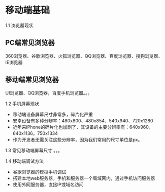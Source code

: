 # 移动端基础
1.1 浏览器现状
## PC端常见浏览器
  360浏览器、谷歌浏览器、火狐浏览器、QQ浏览器、百度浏览器、搜狗浏览器、IE浏览器

## 移动端常见浏览器
UI浏览器、QQ浏览器，百度手机浏览器。。。

1.2 手机屏幕现状
- 移动端设备屏幕尺寸非常多，碎片化严重
- 安卓设备有多种分辨率：480x800、480x854、540x940、720x1280
- 近年来iPhone的碎片化也加剧了，其设备的主要分辨率有：640x960，640x1136，750x1334
- 作为开发者无需关注这些分辨率，因为我们常用的尺寸单位是px。

1.3 常见移动端屏幕尺寸
。。。

1.4 移动端调试方法
- 谷歌浏览器的模拟手机调试
- 搭建本地web服务器，手机和服务器一个局域网内，通过手机访问服务器
- 使用外网服务器，直接IP或域名访问